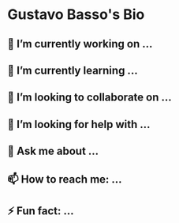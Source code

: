 # Gustavo Basso's Bio

## 🔭 I’m currently working on ...

## 🌱 I’m currently learning ...

## 👯 I’m looking to collaborate on ...

## 🤔 I’m looking for help with ...

## 💬 Ask me about ...

## 📫 How to reach me: ...

## ⚡ Fun fact: ...


